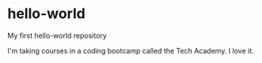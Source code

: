 # hello-world
My first hello-world repository

I'm taking courses in a coding bootcamp called the Tech Academy. I love it.
